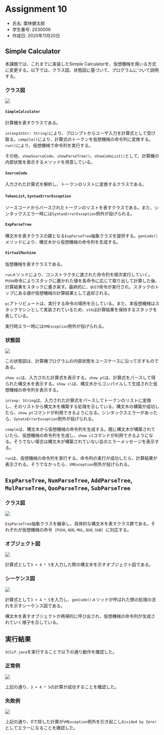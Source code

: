 # Assignment 10

* 氏名: 栗林健太郎
* 学生番号: 2030006
* 作成日: 2020年11月20日

## Simple Calculator

本課題では、これまでに実装したSimple Calculatorを、仮想機械を用いる方式に変更する。以下では、クラス図、状態図に基づいて、プログラムについて説明する。

### クラス図

![](./simple-calculator-class-diagram.png)

#### `SimpleCalculator`

計算機を表すクラスである。

`in(expInStr: String)`により、プロンプトからユーザ入力を計算式として受け取る。`compile()`により、計算式のトークンを仮想機械の命令列に変換する。`run()`により、仮想機械で命令列を実行する。

その他、`showSourceCode`、`showParseTree()`、`showCodeList()`として、計算機の内部状態を表示するメソッドを用意している。

#### `SourceCode`

入力された計算式を解析し、トークンのリストに変換するクラスである。

#### `TokenList`, `SyntaxErrorException`

ソースコードからパースされたトークンのリストを表すクラスである。また、シンタックスエラー時には`SyntaxErrorException`例外が投げられる。

#### `ExpParseTree`

構文木を表すクラスの親となる`ExpParseTree`抽象クラスを提供する。`genCode()`メソッドにより、構文木から仮想機械の命令列を生成する。

#### `VirtualMachine`

仮想機械を表すクラスである。

`run`メソッドにより、コンストラクタに渡された命令列を順次実行していく。`PUSH`命令によりスタックに置かれた値を各命令に応じて取り出して計算した後、計算結果をスタックに書き戻す。最終的に、`QUIT`命令が実行され、スタックのトップにある値が仮想機械の計算結果として返却される。

`pc`アトリビュートは、実行する命令の場所を示している。また、本仮想機械はスタックマシンとして実装されているため、`stk`は計算結果を保持するスタックを表している。

実行時エラー時には`VMException`例外が投げられる。

### 状態図

![](./simple-calculator-state-diagram.png)

この状態図は、計算機プログラムの内部状態をユースケースに沿って示すものである。

`show sc`は、入力された計算式を表示する。`show pt`は、計算式をパースして得られた構文木を表示する。`show cl`は、構文木からコンパイルして生成された仮想機械の命令列を表示する。

`in(exp: String`は、入力された計算式をパースしてトークンのリストに変換し、そのリストから構文木を構築する処理を示している。構文木の構築が成功したら、`show pt`コマンドが利用できるようになる。シンタックスエラーがあったら、`SynatxErrorException`例外が投げられる。

`comple`は、構文木から仮想機械の命令列を生成する。既に構文木が構築されていたら、仮想機械の命令列を生成し、`show cl`コマンドが利用できるようになる。そうでない場合は構文木が構築されていない旨のエラーメッセージを表示する。

`run`は、仮想機械の命令列を実行する。命令列の実行が成功したら、計算結果が表示される。そうでなかったら、`VMException`例外が投げられる。

## `ExpParseTree`, `NumParseTree`, `AddParseTree`, `MulParseTree`, `QuoParseTree`, `SubParseTree`

### クラス図

![](./parse-tree-class-diagram.png)

`ExpParseTree`抽象クラスを継承し、具体的な構文木を表すクラス群である。それぞれが仮想機械の命令（`PUSH`, `ADD`, `MUL`, `QUO`, `SUB`）に対応する。

### オブジェクト図

![](./parse-tree-object-diagram.png)

計算式として`3 + 4 * 5`を入力した際の構文木を示すオブジェクト図である。

### シーケンス図

![](./parse-tree-sequence-diagram.png)

計算式として`3 + 4 * 5`を入力し、`genCode()`メソッドが呼ばれた際の処理の流れを示すシーケンス図である。

構文木を表すオブジェクトが再帰的に呼び出され、仮想機械の命令列が生成されていく様子を示している。

## 実行結果

`SCCLP.java`を実行することで以下の通り動作を確認した。

### 正常例

![](./VMCLP1.png)

上記の通り、`3 + 4 * 5`の計算が成功することを確認した。

### 失敗例

![](./VMCLP2.png)

上記の通り、0で除した計算が`VMException`例外を引き起こし`Divided by Zero!`としてエラーになることを確認した。
